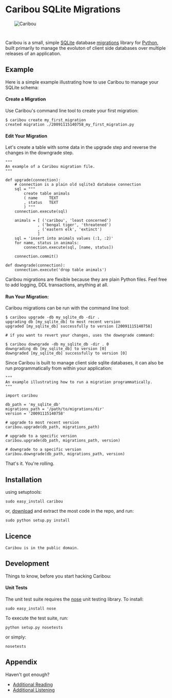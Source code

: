 Caribou SQLite Migrations
=========================

<div style="left: right; padding: 0px 0px 2em 2em">
    <img src="http://imgur.com/DySrz.jpg" alt="Caribou" />
</div>

Caribou is a small, simple [SQLite][sqlite] database [migrations][rails] 
library for [Python][python], built primarily to manage the evoluton of client
side databases over multiple releases of an application.

  [rails]:http://guides.rubyonrails.org/migrations.html 
  [python]: http://python.org/
  [sqlite]: http://sqlite.ord

Example
-------

Here is a simple example illustrating how to use Caribou to manage your SQLite
schema:

#### Create a Migration

Use Caribou's command line tool to create your first migration:
    
    $ caribou create my_first_migration
    created migration ./20091115140758_my_first_migration.py

#### Edit Your Migration

Let's create a table with some data in the upgrade step and reverse the changes
in the downgrade step.

    """
    An example of a Caribou migration file.
    """

    def upgrade(connection):
        # connection is a plain old sqlite3 database connection
        sql = """
            create table animals
            ( name     TEXT
            , status   TEXT
            ) """
        connection.execute(sql)
        
        animals = [ ('caribou', 'least concerned')
                  , ('bengal tiger', 'threatened')
                  , ('eastern elk', 'extinct')
                  ]
        sql = 'insert into animals values (:1, :2)'
        for name, status in animals:
            connection.execute(sql, [name, status])
    
        connection.commit()
    
    def downgrade(connection):
        connection.execute('drop table animals')

Caribou migrations are flexible because they are plain Python files. Feel free
to add logging, DDL transactions, anything at all. 

#### Run Your Migration:

Caribou migrations can be run with the command line tool:

    $ caribou upgrade -db my_sqlite_db -dir .
    upgrading db [my_sqlite_db] to most recent version
    upgraded [my_sqlite_db] successfully to version [20091115140758]

    # if you want to revert your changes, uses the downgrade command:

    $ caribou downgrade -db my_sqlite_db -dir . 0
    downgrading db [my_sqlite_db] to version [0]
    downgraded [my_sqlite_db] successfully to version [0]

Since Caribou is built to manage client side sqlite databases, it can also be
run programmatically from within your application:

    """
    An example illustrating how to run a migration programmatically.
    """
    
    import caribou
    
    db_path = 'my_sqlite_db' 
    migrations_path = '/path/to/migrations/dir'
    version = '20091115140758'
    
    # upgrade to most recent version
    caribou.upgrade(db_path, migrations_path)
    
    # upgrade to a specific version
    caribou.upgrade(db_path, migrations_path, version)
    
    # downgrade to a specific version
    caribou.downgrade(db_path, migrations_path, version)

That's it. You're rolling.

Installation
------------

using setuptools:

    sudo easy_install caribou

or, [download][download] and extract the most code in the repo, and
run:

    sudo python setup.py install

[download]:http://github.com/clutchski/caribou/archives/master

Licence
--------

    Caribou is in the public domain.

Development
-----------

Things to know, before you start hacking Caribou:

#### Unit Tests

The unit test suite requires the [nose][nose] unit testing library. To install:

    sudo easy_install nose

To execute the test suite, run:

    python setup.py nosetests

or simply:

    nosetests

[nose]:http://somethingaboutorange.com/mrl/projects/nose/0.11.1/

Appendix
--------

Haven't got enough?

* [Additional Reading][migration]
* [Additional Listening][music]

[migration]: http://en.wikipedia.org/wiki/Caribou#Migration
[music]: http://www.myspace.com/cariboumanitoba

